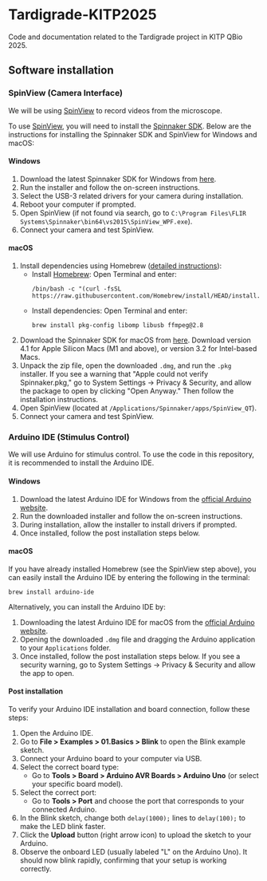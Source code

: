 # Tardigrade-KITP2025

Code and documentation related to the Tardigrade project in KITP QBio 2025.

## Software installation

### SpinView (Camera Interface)

We will be using [SpinView](https://softwareservices.flir.com/Spinnaker/latest/_spin_view_guide.html) to record videos from the microscope.

To use [SpinView](https://softwareservices.flir.com/Spinnaker/latest/_spin_view_guide.html), you will need to install the [Spinnaker SDK](https://flir.custhelp.com/app/answers/detail/a_id/4327/~/flir-spinnaker-sdk---getting-started-with-the-spinnaker-sdk). Below are the instructions for installing the Spinnaker SDK and SpinView for Windows and macOS:

#### Windows

1. Download the latest Spinnaker SDK for Windows from [here](https://www.teledynevisionsolutions.com/support/support-center/software-firmware-downloads/iis/spinnaker-sdk-download/spinnaker-sdk--download-files/?pn=Spinnaker+SDK&vn=Spinnaker+SDK).
2. Run the installer and follow the on-screen instructions.
3. Select the USB-3 related drivers for your camera during installation.
4. Reboot your computer if prompted.
5. Open SpinView (if not found via search, go to `C:\Program Files\FLIR Systems\Spinnaker\bin64\vs2015\SpinView_WPF.exe`).
6. Connect your camera and test SpinView.

#### macOS

1. Install dependencies using Homebrew ([detailed instructions](https://www.teledynevisionsolutions.com/support/support-center/application-note/iis/getting-started-with-spinnaker-sdk-on-macos/)):
    - Install [Homebrew](https://brew.sh/): Open Terminal and enter:
      ```fish
      /bin/bash -c "(curl -fsSL https://raw.githubusercontent.com/Homebrew/install/HEAD/install.sh)"
      ```
    - Install dependencies: Open Terminal and enter:
      ```fish
      brew install pkg-config libomp libusb ffmpeg@2.8
      ```
2. Download the Spinnaker SDK for macOS from [here](https://www.teledynevisionsolutions.com/support/support-center/software-firmware-downloads/iis/spinnaker-sdk-download/spinnaker-sdk--download-files/?pn=Spinnaker+SDK&vn=Spinnaker+SDK). Download version 4.1 for Apple Silicon Macs (M1 and above), or version 3.2 for Intel-based Macs.
3. Unpack the zip file, open the downloaded `.dmg`, and run the `.pkg` installer. If you see a warning that "Apple could not verify Spinnaker.pkg," go to System Settings → Privacy & Security, and allow the package to open by clicking "Open Anyway." Then follow the installation instructions.
4. Open SpinView (located at `/Applications/Spinnaker/apps/SpinView_QT`).
5. Connect your camera and test SpinView.

### Arduino IDE (Stimulus Control)

We will use Arduino for stimulus control. To use the code in this repository, it is recommended to install the Arduino IDE.

#### Windows

1. Download the latest Arduino IDE for Windows from the [official Arduino website](https://www.arduino.cc/en/software).
2. Run the downloaded installer and follow the on-screen instructions.
3. During installation, allow the installer to install drivers if prompted.
4. Once installed, follow the post installation steps below.

#### macOS

If you have already installed Homebrew (see the SpinView step above), you can easily install the Arduino IDE by entering the following in the terminal:
```fish
brew install arduino-ide
```

Alternatively, you can install the Arduino IDE by:
1. Downloading the latest Arduino IDE for macOS from the [official Arduino website](https://www.arduino.cc/en/software).
2. Opening the downloaded `.dmg` file and dragging the Arduino application to your `Applications` folder.
3. Once installed, follow the post installation steps below. If you see a security warning, go to System Settings → Privacy & Security and allow the app to open.

#### Post installation

To verify your Arduino IDE installation and board connection, follow these steps:

1. Open the Arduino IDE.
2. Go to **File > Examples > 01.Basics > Blink** to open the Blink example sketch.
3. Connect your Arduino board to your computer via USB.
4. Select the correct board type:
    - Go to **Tools > Board > Arduino AVR Boards > Arduino Uno** (or select your specific board model).
5. Select the correct port:
    - Go to **Tools > Port** and choose the port that corresponds to your connected Arduino.
6. In the Blink sketch, change both `delay(1000);` lines to `delay(100);` to make the LED blink faster.
7. Click the **Upload** button (right arrow icon) to upload the sketch to your Arduino.
8. Observe the onboard LED (usually labeled "L" on the Arduino Uno). It should now blink rapidly, confirming that your setup is working correctly.